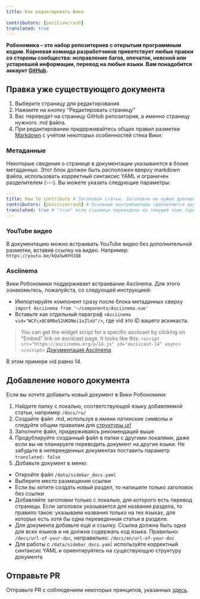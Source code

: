 ```yaml
---
title: Как редактировать Вики
 
contributors: [positivecrash]
translated: true
---
```


**Робономика – это набор репозиториев с открытым программным кодом. Корневая команда разработчиков приветствует любые правки со стороны сообщества: исправление багов, опечаток, неясной или устаревшей информации, перевод на любые языки. Вам понадобится аккаунт [GitHub](https://github.com/).**

## Правка уже существующего документа

1. Выберите страницу для редактирования
2. Нажмите на кнопку "Редактировать страницу"
3. Вас переведет на страницу GitHub репозитория, а именно страницу нужного .md файла.
4. При редактировании придерживайтесь общих правил разметки [Markdown](https://ru.wikipedia.org/wiki/Markdown) с учётом некоторых особенностей стека Вики:

### Метаданные
Некоторые сведения о странице в документации указываются в блоке метаданных. Этот блок должен быть расположен вверху markdown файла, использовать корректный синтаксис YAML и ограничен разделителем (---). Вы можете указать следующие параметры:

```YAML
---
title: How to contribute # Заголовок статьи. Заголовок не нужно дублировать в тексте статьи
contributors: [positivecrash] # Основные контрибьюторы (добавляются вручную, исходя из внесенного вклада). Нужно указывать свой Github ник без доп символов
translated: true # "true" если страница переведена на текущий язык (ориентируйтесь на название папки локали, содержащей .md файл)
---
```

### YouTube видео
В документацию можно встраивать YouTube видео без дополнительной разметки, вставив ссылку на видео. Например: `https://youtu.be/kQaSwNYHJQ8`

### Asciinema
Вики Робономики поддерживает встраивание Asciinema. Для этого ознакомьтесь, пожалуйста, со следующей инструкцией:
* Импортируйте компонент сразу после блока метаданных сверху `import Asciinema from '~/components/Asciinema.vue'`
* Вставьте как отдельный параграф `<Asciinema vid="WCFcx8C6M8e52UKDNei1xZloU"/>`, где vid это ID вашего аскикаста.

> You can get the widget script for a specific asciicast by clicking on “Embed” link on asciicast page.
> It looks like this:
> `<script src="https://asciinema.org/a/14.js" id="asciicast-14" async></script>`
[Документация Asciinema](https://asciinema.org/docs/embedding)

В этом примере vid равно 14.

## Добавление нового документа

Если вы хотите добавить новый документ в Вики Робономики:

1. Найдите папку с локалью, соответствующей языку добавляемой статьи, например `/docs/ru/`
2. Создайте файл .md, используя в имени латинские символы и следуйте общим правилам для [структуры url](https://developers.google.com/search/docs/advanced/guidelines/url-structure)
3. Заполните файл, придерживаясь рекомендаций выше
4. Продублируйте созданный файл в папки с другими локалями, даже если вы не планируете переводить документ на другие языки. Не забудьте в неперееденных документах поставить параметр `translated: false`
5. Добавьте документ в меню:
* Откройте файл `/data/sidebar_docs.yaml`
* Выберите место размещения ссылки
* Если вы хотите создать новый раздел, то напишите только заголовок без ссылки
* Добавляйте заголовки только с локалью, для которого есть перевод страницы. Если заголовок указывается для названия раздела, то правило такое: указываем названия только на тех языках, для которых есть хотя бы одна переведенная статья в разделе.
* Для документа добавьте ещё и ссылку. Ссылка должна быть одна для всех языков и не должна содержать код языка. Правильно: `/docs/url-of-your-doc`, неправильно: `/docs/en/url-of-your-doc`
* Для работы с `/data/sidebar_docs.yaml` используйте корректный синтаксис YAML и ориентируйтесь на существующую структуру документа

## Отправьте PR

Отправьте PR с соблюдением некоторых принципов, указанных [здесь](/docs/ru/contributing/#создание-pr).